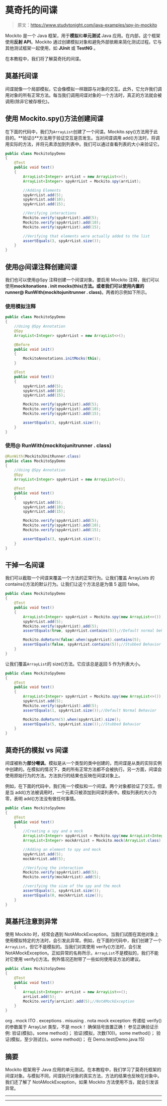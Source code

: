 # 莫奇托的间谍

> 原文：<https://www.studytonight.com/java-examples/spy-in-mockito>

Mockito 是一个 Java 框架，用于**模拟**和**单元测试** Java 应用。在内部，这个框架使用**反射 API**。Mockito 通过创建模拟对象和避免外部依赖来简化测试过程。它与其他测试框架一起使用，如 **JUnit** 或 **TestNG** 。

在本教程中，我们将了解莫奇托的间谍。

## 莫基托间谍

间谍就像一个局部模拟，它会像模拟一样跟踪与对象的交互。此外，它允许我们调用对象的所有正常方法。每当我们调用间谍对象的一个方法时，真正的方法就会被调用(除非它被存根化)。

## 使用 Mockito.spy()方法创建间谍

在下面的代码中，我们为`ArrayList`创建了一个间谍。Mockito.spy()方法用于此目的。**验证()**方法用于验证交互是否发生。当对间谍调用 add()方法时，将调用实际的方法，并将元素添加到列表中。我们可以通过查看列表的大小来验证它。

```java
public class MockitoSpyDemo
{
	@Test
	public void test()
	{
		ArrayList<Integer> arrList = new ArrayList<>();
		ArrayList<Integer> spyArrList = Mockito.spy(arrList);

		//Adding Elements
		spyArrList.add(5);
		spyArrList.add(10);
		spyArrList.add(15);

        //Verifying interactions
		Mockito.verify(spyArrList).add(5);
		Mockito.verify(spyArrList).add(10);
		Mockito.verify(spyArrList).add(15);

        //Verifying that elements were actually added to the list
		assertEquals(3, spyArrList.size());
	}
}
```

## 使用@间谍注释创建间谍

我们也可以使用@Spy 注释创建一个间谍对象。要启用 Mockito 注释，我们可以使用**mockitonations . init mocks(this)**方法。或者我们可以使用内置的 runner**@ RunWith(mockitojunitrunner . class)**。两者的示例如下所示。

### 使用模拟注释

```java
public class MockitoSpyDemo
{
	//Using @Spy Annotation
	@Spy
	ArrayList<Integer> spyArrList = new ArrayList<>();

	@Before
	public void init()
	{
		MockitoAnnotations.initMocks(this); 
	}

	@Test
	public void test()
	{
		spyArrList.add(5);
		spyArrList.add(10);
		spyArrList.add(15);

		Mockito.verify(spyArrList).add(5);
		Mockito.verify(spyArrList).add(10);
		Mockito.verify(spyArrList).add(15);

		assertEquals(3, spyArrList.size());
	}
}
```

### 使用@ RunWith(mockitojunitrunner . class)

```java
@RunWith(MockitoJUnitRunner.class)
public class MockitoSpyDemo
{
	//Using @Spy Annotation
	@Spy
	ArrayList<Integer> spyArrList = new ArrayList<>();

	@Test
	public void test()
	{
		spyArrList.add(5);
		spyArrList.add(10);
		spyArrList.add(15);

		Mockito.verify(spyArrList).add(5);
		Mockito.verify(spyArrList).add(10);
		Mockito.verify(spyArrList).add(15);

		assertEquals(3, spyArrList.size());
	}
}
```

## 干掉一名间谍

我们可以截取一个间谍来覆盖一个方法的正常行为。让我们覆盖 ArrayLists 的 contains()方法的默认行为。让我们让这个方法总是为值 5 返回 false。

```java
public class MockitoSpyDemo
{
	@Test
	public void test()
	{
		ArrayList<Integer> spyArrList = Mockito.spy(new ArrayList<>());
		spyArrList.add(5);
		Mockito.verify(spyArrList).add(5);
		assertEquals(true, spyArrList.contains(5));//Default normal behavior

		Mockito.doReturn(false).when(spyArrList).contains(5);
		assertEquals(false, spyArrList.contains(5));//Stubbed Behavior
	}
}
```

让我们覆盖`ArrayList`的 size()方法。它应该总是返回 5 作为列表大小。

```java
public class MockitoSpyDemo
{
	@Test
	public void test()
	{
		ArrayList<Integer> spyArrList = Mockito.spy(new ArrayList<>());		
		spyArrList.add(5);
		Mockito.verify(spyArrList).add(5);
		assertEquals(1, spyArrList.size());//Default Normal Behavior

		Mockito.doReturn(5).when(spyArrList).size();
		assertEquals(5, spyArrList.size());//Stubbed Behavior
	}
}
```

## 莫奇托的模拟 vs 间谍

间谍被称为**部分嘲讽**。模拟是从一个类型的类中创建的，而间谍是从类的实际实例中创建的。在模拟的情况下，类的所有正常方法都不会被执行。另一方面，间谍会使用原始行为的方法。方法执行的结果也反映在间谍对象上。

例如，在下面的代码中，我们有一个模拟和一个间谍。两个对象都验证了交互。但是当 add()方法被调用时，一个元素只被添加到间谍列表中。模拟列表的大小为零，表明 add()方法没有做任何事情。

```java
public class MockitoSpyDemo
{
	@Test
	public void test()
	{
		//Creating a spy and a mock
		ArrayList<Integer> spyArrList = Mockito.spy(new ArrayList<Integer>());
		ArrayList<Integer> mockArrList = Mockito.mock(ArrayList.class);

		//Adding an element to spy and mock
		spyArrList.add(5);
		mockArrList.add(5);

		//Verifying the interaction
		Mockito.verify(spyArrList).add(5);
		Mockito.verify(mockArrList).add(5);

		//verifying the size of the spy and the mock
		assertEquals(1, spyArrList.size());
		assertEquals(0, mockArrList.size());
	}
}
```

## 莫基托注意到异常

使用 Mockito 时，经常会遇到 NotAMockException。当我们试图在其他对象上使用模拟特定的方法时，会引发此异常。例如，在下面的代码中，我们创建了一个`ArrayList`，但它不是模拟的。当我们对其使用 verify()方法时，会引发 NotAMockException。正如异常的名称所示，`ArrayList`不是模拟的，我们不能对它使用 verify()方法。例外情况还附带了一些如何使用该方法的建议。

```java
public class MockitoSpyDemo
{
	@Test
	public void test()
	{
		ArrayList<Integer> arrList = new ArrayList<>();
		arrList.add(5);
		Mockito.verify(arrList).add(5);//NotAMockException
	}
}
```

org . mock ITO . exceptions . misusing . nota mock exception:
传递给 verify()的参数属于 ArrayList 类型，不是 mock！
确保括号放置正确！
参见正确验证示例:
验证(模拟)。some method()；
验证(模拟，次数(10))。some method()；
验证(模拟，至少测试())。some method()；
在 Demo.test(Demo.java:15)

## 摘要

Mockito 框架用于 Java 应用的单元测试。在本教程中，我们学习了莫奇托框架的间谍对象。与模拟不同，间谍执行对象的真实方法，方法的结果也反映在对象中。我们还了解了 NotAMockException，如果 Mockito 方法使用不当，就会引发该异常。

* * *

* * *